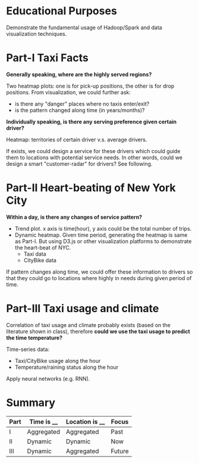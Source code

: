 # Educational Purposes

Demonstrate the fundamental usage of Hadoop/Spark and data visualization techniques.

# Part-I Taxi Facts

**Generally speaking, where are the highly served regions?**

Two heatmap plots: one is for pick-up positions, the other is for drop positions. From visualization, we could further ask:

- is there any "danger" places where no taxis enter/exit?
- is the pattern changed along time (in years/months)?

**Individually speaking, is there any serving preference given certain driver?**

Heatmap: territories of certain driver v.s. average drivers.

If exists, we could design a service for these drivers which could guide them to locations with potential service needs. In other words, could we design a smart "customer-radar" for drivers? See following.

# Part-II Heart-beating of New York City

**Within a day, is there any changes of service pattern?**

- Trend plot. x axis is time(hour), y axis could be the total number of trips.
- Dynamic heatmap. Given time period, generating the heatmap is same as Part-I. But using D3.js or other visualization platforms to demonstrate the heart-beat of NYC.
    + Taxi data
    + CityBike data

If pattern changes along time, we could offer these information to drivers so that they could go to locations where highly in needs during given period of time.

# Part-III Taxi usage and climate

Correlation of taxi usage and climate probably exists (based on the literature shown in class), therefore **could we use the taxi usage to predict the time temperature?**

Time-series data:

- Taxi/CityBike usage along the hour
- Temperature/raining status along the hour

Apply neural networks (e.g. RNN).

# Summary

| Part  | Time is __    | Location is __| Focus     |
|------ |------------   |------------   |--------   |
| I     | Aggregated    | Aggregated    | Past      |
| II    | Dynamic       | Dynamic       | Now       |
| III   | Dynamic       | Aggregated    | Future    |







